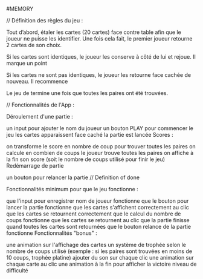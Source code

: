 #MEMORY

// Définition des règles du jeu :

Tout d’abord, étaler les cartes (20 cartes) face contre table afin que le joueur ne puisse les identifier. Une fois cela fait, le premier joueur retourne 2 cartes de son choix.

Si les cartes sont identiques, le joueur les conserve à côté de lui et rejoue. Il marque un point

Si les cartes ne sont pas identiques, le joueur les retourne face cachée de nouveau. Il recommence

Le jeu de termine une fois que toutes les paires ont été trouvées.

// Fonctionnalités de l'App :

Déroulement d'une partie :

un input pour ajouter le nom du joueur
un bouton PLAY pour commencer le jeu
les cartes apparaissent face caché
la partie est lancée
Scores :

on transforme le score en nombre de coup pour trouver toutes les paires
on calcule en combien de coups le joueur trouve toutes les paires
on affiche à la fin son score (soit le nombre de coups utilisé pour finir le jeu)
Redémarrage de partie

un bouton pour relancer la partie
// Definition of done

Fonctionnalités minimum pour que le jeu fonctionne :

que l'input pour enregistrer nom de joueur fonctionne
que le bouton pour lancer la partie fonctionne
que les cartes s'affichent correctement au clic
que les cartes se retournent correctement
que le calcul du nombre de coups fonctionne
que les cartes se retournent au clic
que la partie finisse quand toutes les cartes sont retournées
que le bouton relance de la partie fonctionne
Fonctionnalités "bonus" :

une animation sur l'affichage des cartes
un système de trophée selon le nombre de coups utilisé (exemple : si les paires sont trouvées en moins de 10 coups, trophée platine)
ajouter du son sur chaque clic
une animation sur chaque carte au clic
une animation à la fin pour afficher la victoire
niveau de difficulté
